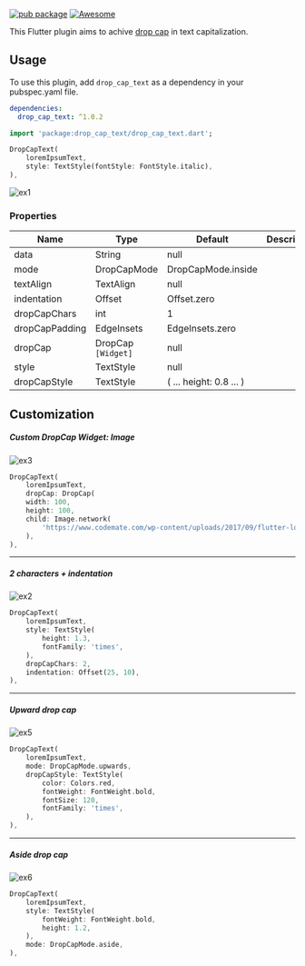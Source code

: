 
[![pub package](https://img.shields.io/pub/v/drop_cap_text.svg)](https://pub.dartlang.org/packages/drop_cap_text)
[![Awesome](https://img.shields.io/badge/Awesome-Flutter-blue.svg?longCache=true&style=flat-square)](https://stackoverflow.com/questions/tagged/flutter?sort=votes)


This Flutter plugin aims to achive [drop cap](https://en.wikipedia.org/wiki/Initial#Types_of_initial) in text capitalization.

## Usage

To use this plugin, add `drop_cap_text` as a dependency in your pubspec.yaml file.
```yaml
dependencies:
  drop_cap_text: ^1.0.2
```

```dart
import 'package:drop_cap_text/drop_cap_text.dart';
```

```dart
DropCapText(
    loremIpsumText,
    style: TextStyle(fontStyle: FontStyle.italic),
),
```

![ex1](https://i.ibb.co/wQMn1z3/ex1.png)

### Properties

| Name           | Type               | Default                 | Description |
| -------------- | ------------------ | ----------------------- | ----------- |
| data           | String             | null                    |             |
| mode           | DropCapMode        | DropCapMode.inside      |             |
| textAlign      | TextAlign          | null                    |             |
| indentation    | Offset             | Offset.zero             |             |
| dropCapChars   | int                | 1                       |             |
| dropCapPadding | EdgeInsets         | EdgeInsets.zero         |             |
| dropCap        | DropCap `[Widget]` | null                    |             |
| style          | TextStyle          | null                    |             |
| dropCapStyle   | TextStyle          | ( ... height: 0.8 ... ) |             |



## Customization

##### Custom DropCap Widget: Image

![ex3](https://i.ibb.co/D43w1H8/ex3.png)

```dart
DropCapText(
    loremIpsumText,
    dropCap: DropCap(
    width: 100,
    height: 100,
    child: Image.network(
    	'https://www.codemate.com/wp-content/uploads/2017/09/flutter-logo.png')
    ),
),
```

------

##### 2 characters + indentation 

![ex2](https://i.ibb.co/yq1Vj7q/ex2.png)

```dart
DropCapText(
    loremIpsumText,
    style: TextStyle(
        height: 1.3,
        fontFamily: 'times',
    ),
    dropCapChars: 2,
    indentation: Offset(25, 10),
),
```

------

##### Upward drop cap 

![ex5](https://i.ibb.co/b3M6KD8/ex5.png)

```dart
DropCapText(
    loremIpsumText,
    mode: DropCapMode.upwards,
    dropCapStyle: TextStyle(
        color: Colors.red,
        fontWeight: FontWeight.bold,
        fontSize: 120,
        fontFamily: 'times',
    ),
),
```

------

##### Aside drop cap

![ex6](https://i.ibb.co/bFmrM6G/ex6.png)

```dart
DropCapText(
    loremIpsumText,
    style: TextStyle(
        fontWeight: FontWeight.bold,
        height: 1.2,
    ),
    mode: DropCapMode.aside,
),
```

